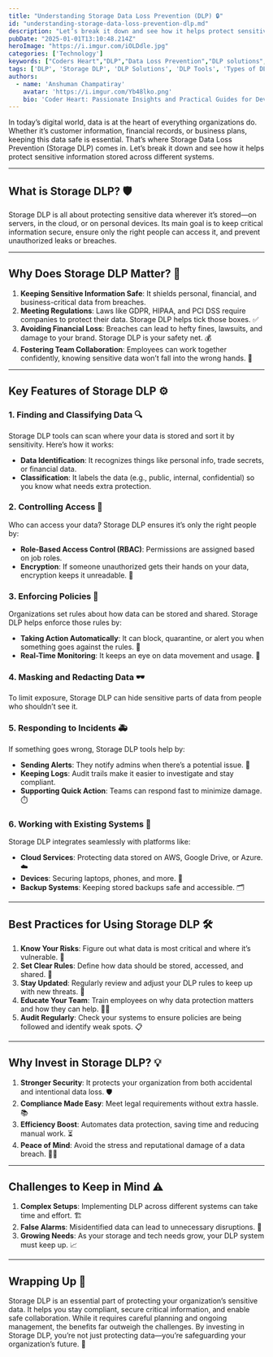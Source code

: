 ```yaml
---
title: "Understanding Storage Data Loss Prevention (DLP) 🔒"
id: "understanding-storage-data-loss-prevention-dlp.md"
description: "Let’s break it down and see how it helps protect sensitive information stored across different systems."
pubDate: "2025-01-01T13:10:48.214Z"
heroImage: "https://i.imgur.com/iOLDdle.jpg"
categories: ['Technology']
keywords: ["Coders Heart","DLP","Data Loss Prevention","DLP solutions","DLP Tools","Types of DLP","Storage DLP", "Storage security", "Data protection strategies", "sensitive data management", "cloud storage security", "DLP policies", "data classification tools", "role-based access control", "encryption in data protection", "incident response DLP", "backup data security", "GDPR compliance tools", "HIPAA data security", "real-time data monitoring", "DLP best practices", "data masking and redaction", "storage DLP features", "enterprise data security", "data breach prevention"]
tags: ['DLP', 'Storage DLP', 'DLP Solutions', 'DLP Tools', 'Types of DLP', 'Storage Security']
authors:
  - name: 'Anshuman Champatiray'
    avatar: 'https://i.imgur.com/Yb48lko.png'
    bio: 'Coder Heart: Passionate Insights and Practical Guides for Developers'
---
```


In today’s digital world, data is at the heart of everything organizations do. Whether it’s customer information, financial records, or business plans, keeping this data safe is essential. That’s where Storage Data Loss Prevention (Storage DLP) comes in. Let’s break it down and see how it helps protect sensitive information stored across different systems.

---
## What is Storage DLP? 🛡️

Storage DLP is all about protecting sensitive data wherever it’s stored—on servers, in the cloud, or on personal devices. Its main goal is to keep critical information secure, ensure only the right people can access it, and prevent unauthorized leaks or breaches.

---
## Why Does Storage DLP Matter? 🌟

1. **Keeping Sensitive Information Safe**: It shields personal, financial, and business-critical data from breaches.
2. **Meeting Regulations**: Laws like GDPR, HIPAA, and PCI DSS require companies to protect their data. Storage DLP helps tick those boxes. ✅
3. **Avoiding Financial Loss**: Breaches can lead to hefty fines, lawsuits, and damage to your brand. Storage DLP is your safety net. 💰
4. **Fostering Team Collaboration**: Employees can work together confidently, knowing sensitive data won’t fall into the wrong hands. 🤝

---
## Key Features of Storage DLP ⚙️

### 1. **Finding and Classifying Data** 🔍
Storage DLP tools can scan where your data is stored and sort it by sensitivity. Here’s how it works:
- **Data Identification**: It recognizes things like personal info, trade secrets, or financial data.
- **Classification**: It labels the data (e.g., public, internal, confidential) so you know what needs extra protection.

### 2. **Controlling Access** 🔑
Who can access your data? Storage DLP ensures it’s only the right people by:
- **Role-Based Access Control (RBAC)**: Permissions are assigned based on job roles.
- **Encryption**: If someone unauthorized gets their hands on your data, encryption keeps it unreadable. 🧩

### 3. **Enforcing Policies** 📜
Organizations set rules about how data can be stored and shared. Storage DLP helps enforce those rules by:
- **Taking Action Automatically**: It can block, quarantine, or alert you when something goes against the rules. 🚨
- **Real-Time Monitoring**: It keeps an eye on data movement and usage. 👀

### 4. **Masking and Redacting Data** 🕶️
To limit exposure, Storage DLP can hide sensitive parts of data from people who shouldn’t see it.

### 5. **Responding to Incidents** 🚑
If something goes wrong, Storage DLP tools help by:
- **Sending Alerts**: They notify admins when there’s a potential issue. 📩
- **Keeping Logs**: Audit trails make it easier to investigate and stay compliant.
- **Supporting Quick Action**: Teams can respond fast to minimize damage. ⏱️

### 6. **Working with Existing Systems** 🔗
Storage DLP integrates seamlessly with platforms like:
- **Cloud Services**: Protecting data stored on AWS, Google Drive, or Azure. ☁️
- **Devices**: Securing laptops, phones, and more. 📱
- **Backup Systems**: Keeping stored backups safe and accessible. 🗂️

---
## Best Practices for Using Storage DLP 🛠️

1. **Know Your Risks**: Figure out what data is most critical and where it’s vulnerable. 🧐
2. **Set Clear Rules**: Define how data should be stored, accessed, and shared. 📏
3. **Stay Updated**: Regularly review and adjust your DLP rules to keep up with new threats. 🔄
4. **Educate Your Team**: Train employees on why data protection matters and how they can help. 👨‍🏫
5. **Audit Regularly**: Check your systems to ensure policies are being followed and identify weak spots. 📋

---
## Why Invest in Storage DLP? 💡

1. **Stronger Security**: It protects your organization from both accidental and intentional data loss. 🛡️
2. **Compliance Made Easy**: Meet legal requirements without extra hassle. 📚
3. **Efficiency Boost**: Automates data protection, saving time and reducing manual work. ⏳
4. **Peace of Mind**: Avoid the stress and reputational damage of a data breach. 🧘‍♂️

---
## Challenges to Keep in Mind ⚠️

1. **Complex Setups**: Implementing DLP across different systems can take time and effort. 🏗️
2. **False Alarms**: Misidentified data can lead to unnecessary disruptions. 🚧
3. **Growing Needs**: As your storage and tech needs grow, your DLP system must keep up. 📈

---
## Wrapping Up 🎯

Storage DLP is an essential part of protecting your organization’s sensitive data. It helps you stay compliant, secure critical information, and enable safe collaboration. While it requires careful planning and ongoing management, the benefits far outweigh the challenges. By investing in Storage DLP, you’re not just protecting data—you’re safeguarding your organization’s future. 🌟

